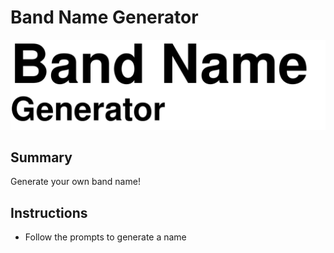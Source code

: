 # Band Name Generator

![Banner](./gfx/banner.svg)

## Summary
Generate your own band name!

## Instructions
- Follow the prompts to generate a name

